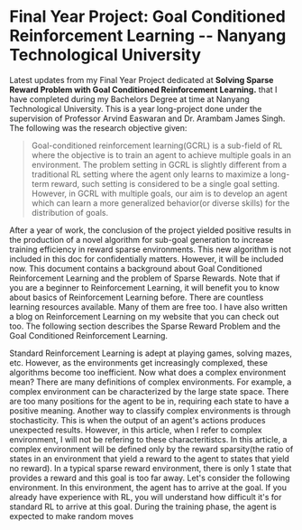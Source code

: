 # Final Year Project: Goal Conditioned Reinforcement Learning -- Nanyang Technological University  
Latest updates from my Final Year Project dedicated at **Solving Sparse Reward Problem with Goal Conditioned Reinforcement Learning.** that I have completed during my Bachelors Degree at time at Nanyang Technological University. This is a year long-project done under the supervision of Professor Arvind Easwaran and Dr. Arambam James Singh. The following was the research objective given:

> Goal-conditioned reinforcement learning(GCRL) is a sub-field of RL where the objective is to train an agent to achieve multiple goals in an environment. The problem setting in GCRL is slightly different from a traditional RL setting where the agent only learns to maximize a long-term reward, such setting is considered to be a single goal setting. However, in GCRL with multiple goals, our aim is to develop an agent which can learn a more generalized behavior(or diverse skills) for the distribution of goals.

After a year of work, the conclusion of the project yielded positive results in the production of a novel algorithm for sub-goal generation to increase training efficiency in reward sparse environments. This new algorithm is not included in this doc for confidentially matters. However, it will be included now. This document contains a background about Goal Conditioned Reinforcement Learning and the problem of Sparse Rewards. Note that if you are a beginner to Reinforcement Learning, it will benefit you to know about basics of Reinforcement Learning before. There are countless learning resources available. Many of them are free too. I have also written a blog on Reinforcement Learning on my website that you can check out too. The following section describes the Sparse Reward Problem and the Goal Conditioned Reinforcement Learning.  


Standard Reinforcement Learning is adept at playing games, solving mazes, etc. However, as the environments get increasingly complexed, these algorithms become too inefficient. Now what does a complex environment mean? There are many definitions of complex environments. For example, a complex environment can be characterized by the large state space. There are too many positions for the agent to be in, requiring each state to have a positive meaning. Another way to classify complex environments is through stochasticity. This is when the output of an agent's actions produces unexpected results. However, in this article, when I refer to complex environment, I will not be refering to these characteritistcs. In this article, a complex environment will be defined only by the reward sparsity(the ratio of states in an environment that yield a reward to the agent to states that yield no reward). In a typical sparse reward environment, there is only 1 state that provides a reward and this goal is too far away. Let's consider the following environment. In this environment, the agent has to arrive at the goal. If you already have experience with RL, you will understand how difficult it's for standard RL to arrive at this goal. During the training phase, the agent is expected to make random moves
